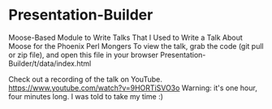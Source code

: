 Presentation-Builder
====================

Moose-Based Module to Write Talks That I Used to Write a Talk About Moose for the Phoenix Perl Mongers
To view the talk, grab the code (git pull or zip file), and open this file in your browser  Presentation-Builder/t/data/index.html

Check out a recording of the talk on YouTube.  
<https://www.youtube.com/watch?v=9HORTiSVO3o>
Warning: it's one hour, four minutes long.  I was told to take my time :)
